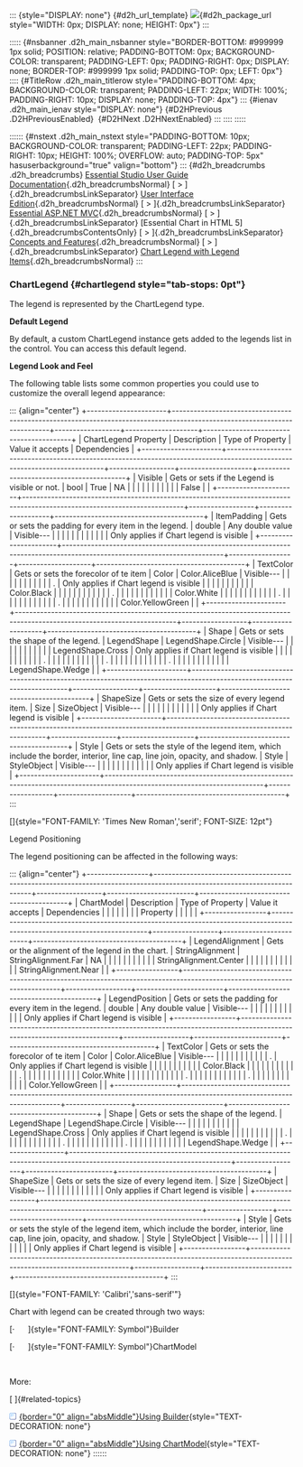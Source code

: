 ::: {style="DISPLAY: none"}
[](ms-xhelp:///?Id=d2h_url_template){#d2h_url_template} ![](!package_url!){#d2h_package_url style="WIDTH: 0px; DISPLAY: none; HEIGHT: 0px"}
:::

::::: {#nsbanner .d2h_main_nsbanner style="BORDER-BOTTOM: #999999 1px solid; POSITION: relative; PADDING-BOTTOM: 0px; BACKGROUND-COLOR: transparent; PADDING-LEFT: 0px; PADDING-RIGHT: 0px; DISPLAY: none; BORDER-TOP: #999999 1px solid; PADDING-TOP: 0px; LEFT: 0px"}
:::: {#TitleRow .d2h_main_titlerow style="PADDING-BOTTOM: 4px; BACKGROUND-COLOR: transparent; PADDING-LEFT: 22px; WIDTH: 100%; PADDING-RIGHT: 10px; DISPLAY: none; PADDING-TOP: 4px"}
::: {#ienav .d2h_main_ienav style="DISPLAY: none"}
[](ms-xhelp:///?Id=6277486f-1e84-4cd9-b0c6-ad20e278cf72){#D2HPrevious .D2HPreviousEnabled}  [](ms-xhelp:///?Id=26b6dc70-7ca4-458b-89bf-66c1a18829ae){#D2HNext .D2HNextEnabled}
:::
::::
:::::

:::::: {#nstext .d2h_main_nstext style="PADDING-BOTTOM: 10px; BACKGROUND-COLOR: transparent; PADDING-LEFT: 22px; PADDING-RIGHT: 10px; HEIGHT: 100%; OVERFLOW: auto; PADDING-TOP: 5px" hasuserbackground="true" valign="bottom"}
::: {#d2h_breadcrumbs .d2h_breadcrumbs}
[Essential Studio User Guide Documentation](ms-xhelp:///?Id=12457748-09e3-4d74-a240-8e049cedf030){.d2h_breadcrumbsNormal} [ \> ]{.d2h_breadcrumbsLinkSeparator} [User Interface Edition](ms-xhelp:///?Id=c29296b7-531c-413b-a0ec-488ca1f7f669){.d2h_breadcrumbsNormal} [ \> ]{.d2h_breadcrumbsLinkSeparator} [Essential ASP.NET MVC](ms-xhelp:///?Id=4b14e7d1-65c4-4f67-b1aa-2c37709905a5){.d2h_breadcrumbsNormal} [ \> ]{.d2h_breadcrumbsLinkSeparator} [Essential Chart in HTML 5]{.d2h_breadcrumbsContentsOnly} [ \> ]{.d2h_breadcrumbsLinkSeparator} [Concepts and Features](ms-xhelp:///?Id=67645206-a62c-4d69-9ad4-52c865a681a5){.d2h_breadcrumbsNormal} [ \> ]{.d2h_breadcrumbsLinkSeparator} [Chart Legend with Legend Items](ms-xhelp:///?Id=6277486f-1e84-4cd9-b0c6-ad20e278cf72){.d2h_breadcrumbsNormal}
:::

### ChartLegend {#chartlegend style="tab-stops: 0pt"}

The legend is represented by the ChartLegend type.

**Default Legend**

By default, a custom ChartLegend instance gets added to the legends list in the control. You can access this default legend.

**Legend Look and Feel**

The following table lists some common properties you could use to customize the overall legend appearance:

::: {align="center"}
+----------------------+--------------------------------------------------------------------------------------------------------------------------+------------------+--------------------+-----------------------------------------+
| ChartLegend Property | Description                                                                                                              | Type of Property | Value it accepts   | Dependencies                            |
+----------------------+--------------------------------------------------------------------------------------------------------------------------+------------------+--------------------+-----------------------------------------+
| Visible              | Gets or sets if the Legend is visible or not.                                                                            | bool             | True               | NA                                      |
|                      |                                                                                                                          |                  |                    |                                         |
|                      |                                                                                                                          |                  | False              |                                         |
+----------------------+--------------------------------------------------------------------------------------------------------------------------+------------------+--------------------+-----------------------------------------+
| ItemPadding          | Gets or sets the padding for every item in the legend.                                                                   | double           | Any double value   | Visible---                              |
|                      |                                                                                                                          |                  |                    |                                         |
|                      |                                                                                                                          |                  |                    | Only applies if Chart legend is visible |
+----------------------+--------------------------------------------------------------------------------------------------------------------------+------------------+--------------------+-----------------------------------------+
| TextColor            | Gets or sets the forecolor of te item                                                                                    | Color            | Color.AliceBlue    | Visible---                              |
|                      |                                                                                                                          |                  |                    |                                         |
|                      |                                                                                                                          |                  | .                  | Only applies if Chart legend is visible |
|                      |                                                                                                                          |                  |                    |                                         |
|                      |                                                                                                                          |                  | Color.Black        |                                         |
|                      |                                                                                                                          |                  |                    |                                         |
|                      |                                                                                                                          |                  | .                  |                                         |
|                      |                                                                                                                          |                  |                    |                                         |
|                      |                                                                                                                          |                  | Color.White        |                                         |
|                      |                                                                                                                          |                  |                    |                                         |
|                      |                                                                                                                          |                  | .                  |                                         |
|                      |                                                                                                                          |                  |                    |                                         |
|                      |                                                                                                                          |                  | .                  |                                         |
|                      |                                                                                                                          |                  |                    |                                         |
|                      |                                                                                                                          |                  | Color.YellowGreen  |                                         |
+----------------------+--------------------------------------------------------------------------------------------------------------------------+------------------+--------------------+-----------------------------------------+
| Shape                | Gets or sets the shape of the legend.                                                                                    | LegendShape      | LegendShape.Circle | Visible---                              |
|                      |                                                                                                                          |                  |                    |                                         |
|                      |                                                                                                                          |                  | LegendShape.Cross  | Only applies if Chart legend is visible |
|                      |                                                                                                                          |                  |                    |                                         |
|                      |                                                                                                                          |                  | .                  |                                         |
|                      |                                                                                                                          |                  |                    |                                         |
|                      |                                                                                                                          |                  | .                  |                                         |
|                      |                                                                                                                          |                  |                    |                                         |
|                      |                                                                                                                          |                  | .                  |                                         |
|                      |                                                                                                                          |                  |                    |                                         |
|                      |                                                                                                                          |                  | LegendShape.Wedge  |                                         |
+----------------------+--------------------------------------------------------------------------------------------------------------------------+------------------+--------------------+-----------------------------------------+
| ShapeSize            | Gets or sets the size of every legend item.                                                                              | Size             | SizeObject         | Visible---                              |
|                      |                                                                                                                          |                  |                    |                                         |
|                      |                                                                                                                          |                  |                    | Only applies if Chart legend is visible |
+----------------------+--------------------------------------------------------------------------------------------------------------------------+------------------+--------------------+-----------------------------------------+
| Style                | Gets or sets the style of the legend item, which include the border, interior, line cap, line join, opacity, and shadow. | Style            | StyleObject        | Visible---                              |
|                      |                                                                                                                          |                  |                    |                                         |
|                      |                                                                                                                          |                  |                    | Only applies if Chart legend is visible |
+----------------------+--------------------------------------------------------------------------------------------------------------------------+------------------+--------------------+-----------------------------------------+
:::

[]{style="FONT-FAMILY: 'Times New Roman','serif'; FONT-SIZE: 12pt"} 

Legend Positioning

The legend positioning can be affected in the following ways:

::: {align="center"}
+-----------------+--------------------------------------------------------------------------------------------------------------------------+------------------+------------------------+-----------------------------------------+
| ChartModel      | Description                                                                                                              | Type of Property | Value it accepts       | Dependencies                            |
|                 |                                                                                                                          |                  |                        |                                         |
| Property        |                                                                                                                          |                  |                        |                                         |
+-----------------+--------------------------------------------------------------------------------------------------------------------------+------------------+------------------------+-----------------------------------------+
| LegendAlignment | Gets or the alignment of the legend in the chart.                                                                        | StringAlignment  | StringAlignment.Far    | NA                                      |
|                 |                                                                                                                          |                  |                        |                                         |
|                 |                                                                                                                          |                  | StringAlignment.Center |                                         |
|                 |                                                                                                                          |                  |                        |                                         |
|                 |                                                                                                                          |                  | StringAlignment.Near   |                                         |
+-----------------+--------------------------------------------------------------------------------------------------------------------------+------------------+------------------------+-----------------------------------------+
| LegendPosition  | Gets or sets the padding for every item in the legend.                                                                   | double           | Any double value       | Visible---                              |
|                 |                                                                                                                          |                  |                        |                                         |
|                 |                                                                                                                          |                  |                        | Only applies if Chart legend is visible |
+-----------------+--------------------------------------------------------------------------------------------------------------------------+------------------+------------------------+-----------------------------------------+
| TextColor       | Gets or sets the forecolor of te item                                                                                    | Color            | Color.AliceBlue        | Visible---                              |
|                 |                                                                                                                          |                  |                        |                                         |
|                 |                                                                                                                          |                  | .                      | Only applies if Chart legend is visible |
|                 |                                                                                                                          |                  |                        |                                         |
|                 |                                                                                                                          |                  | Color.Black            |                                         |
|                 |                                                                                                                          |                  |                        |                                         |
|                 |                                                                                                                          |                  | .                      |                                         |
|                 |                                                                                                                          |                  |                        |                                         |
|                 |                                                                                                                          |                  | Color.White            |                                         |
|                 |                                                                                                                          |                  |                        |                                         |
|                 |                                                                                                                          |                  | .                      |                                         |
|                 |                                                                                                                          |                  |                        |                                         |
|                 |                                                                                                                          |                  | .                      |                                         |
|                 |                                                                                                                          |                  |                        |                                         |
|                 |                                                                                                                          |                  | Color.YellowGreen      |                                         |
+-----------------+--------------------------------------------------------------------------------------------------------------------------+------------------+------------------------+-----------------------------------------+
| Shape           | Gets or sets the shape of the legend.                                                                                    | LegendShape      | LegendShape.Circle     | Visible---                              |
|                 |                                                                                                                          |                  |                        |                                         |
|                 |                                                                                                                          |                  | LegendShape.Cross      | Only applies if Chart legend is visible |
|                 |                                                                                                                          |                  |                        |                                         |
|                 |                                                                                                                          |                  | .                      |                                         |
|                 |                                                                                                                          |                  |                        |                                         |
|                 |                                                                                                                          |                  | .                      |                                         |
|                 |                                                                                                                          |                  |                        |                                         |
|                 |                                                                                                                          |                  | .                      |                                         |
|                 |                                                                                                                          |                  |                        |                                         |
|                 |                                                                                                                          |                  | LegendShape.Wedge      |                                         |
+-----------------+--------------------------------------------------------------------------------------------------------------------------+------------------+------------------------+-----------------------------------------+
| ShapeSize       | Gets or sets the size of every legend item.                                                                              | Size             | SizeObject             | Visible---                              |
|                 |                                                                                                                          |                  |                        |                                         |
|                 |                                                                                                                          |                  |                        | Only applies if Chart legend is visible |
+-----------------+--------------------------------------------------------------------------------------------------------------------------+------------------+------------------------+-----------------------------------------+
| Style           | Gets or sets the style of the legend item, which include the border, interior, line cap, line join, opacity, and shadow. | Style            | StyleObject            | Visible---                              |
|                 |                                                                                                                          |                  |                        |                                         |
|                 |                                                                                                                          |                  |                        | Only applies if Chart legend is visible |
+-----------------+--------------------------------------------------------------------------------------------------------------------------+------------------+------------------------+-----------------------------------------+
:::

[]{style="FONT-FAMILY: 'Calibri','sans-serif'"} 

Chart with legend can be created through two ways:

[·      ]{style="FONT-FAMILY: Symbol"}Builder

[·      ]{style="FONT-FAMILY: Symbol"}ChartModel

 

More:

[ ]{#related-topics}

[![](button.gif){border="0" align="absMiddle"}Using Builder](ms-xhelp:///?Id=ae0fa4a9-ed0a-4172-acda-56934ff8c9bf){style="TEXT-DECORATION: none"}

[![](button.gif){border="0" align="absMiddle"}Using ChartModel](ms-xhelp:///?Id=ba33ca3f-7f0b-4c16-879e-7d8c42ab5281){style="TEXT-DECORATION: none"}
::::::
